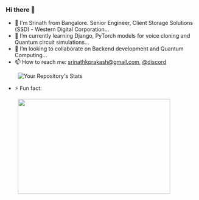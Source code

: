 ### Hi there 👋

- 🔭 I'm Srinath from Bangalore. Senior Engineer, Client Storage Solutions (SSD) - Western Digital Corporation...
- 🌱 I’m currently learning Django, PyTorch models for voice cloning and Quantum circuit simulations...
- 👯 I’m looking to collaborate on Backend development and Quantum Computing...
- 📫 How to reach me: srinathkprakash@gmail.com, [@discord](https://discordapp.com/users/885803114324721684)


&nbsp;&nbsp;&nbsp;&nbsp;&nbsp;&nbsp;&nbsp;&nbsp;![Your Repository's Stats](https://github-readme-stats.vercel.app/api?username=srinathkp&show_icons=true&count_private=true)


- ⚡ Fun fact:

&nbsp;&nbsp;&nbsp;&nbsp;&nbsp;&nbsp;&nbsp;&nbsp;<img src="https://user-images.githubusercontent.com/11163520/166187579-8972181b-80b5-4314-bfa8-ece170719fc2.gif" width="400" height="250"/>
<!-- -  ![the-office-dwight-schrute](https://user-images.githubusercontent.com/11163520/166187579-8972181b-80b5-4314-bfa8-ece170719fc2.gif) -->

